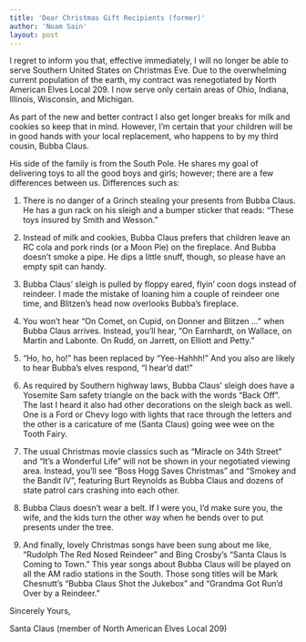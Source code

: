 ```yaml
---
title: 'Dear Christmas Gift Recipients (former)'
author: 'Noam Sain'
layout: post
---
```


I regret to inform you that, effective immediately, I will no longer be able to serve Southern United States on Christmas Eve. Due to the overwhelming current population of the earth, my contract was renegotiated by North American Elves Local 209. I now serve only certain areas of Ohio, Indiana, Illinois, Wisconsin, and Michigan.

As part of the new and better contract I also get longer breaks for milk and cookies so keep that in mind. However, I’m certain that your children will be in good hands with your local replacement, who happens to by my third cousin, Bubba Claus.

His side of the family is from the South Pole. He shares my goal of delivering toys to all the good boys and girls; however; there are a few differences between us. Differences such as:

1. There is no danger of a Grinch stealing your presents from Bubba Claus. He has a gun rack on his sleigh and a bumper sticker that reads: “These toys insured by Smith and Wesson.”

2. Instead of milk and cookies, Bubba Claus prefers that children leave an RC cola and pork rinds (or a Moon Pie) on the fireplace. And Bubba doesn’t smoke a pipe. He dips a little snuff, though, so please have an empty spit can handy.

3. Bubba Claus’ sleigh is pulled by floppy eared, flyin’ coon dogs instead of reindeer. I made the mistake of loaning him a couple of reindeer one time, and Blitzen’s head now overlooks Bubba’s fireplace.

4. You won’t hear “On Comet, on Cupid, on Donner and Blitzen …” when Bubba Claus arrives. Instead, you’ll hear, “On Earnhardt, on Wallace, on Martin and Labonte. On Rudd, on Jarrett, on Elliott and Petty.”

5. “Ho, ho, ho!” has been replaced by “Yee-Hahhh!” And you also are likely to hear Bubba’s elves respond, “I hear’d dat!”

6. As required by Southern highway laws, Bubba Claus’ sleigh does have a Yosemite Sam safety triangle on the back with the words “Back Off”. The last I heard it also had other decorations on the sleigh back as well. One is a Ford or Chevy logo with lights that race through the letters and the other is a caricature of me (Santa Claus) going wee wee on the Tooth Fairy.

7. The usual Christmas movie classics such as “Miracle on 34th Street” and “It’s a Wonderful Life” will not be shown in your negotiated viewing area. Instead, you’ll see “Boss Hogg Saves Christmas” and “Smokey and the Bandit IV”, featuring Burt Reynolds as Bubba Claus and dozens of state patrol cars crashing into each other.

8. Bubba Claus doesn’t wear a belt. If I were you, I’d make sure you, the wife, and the kids turn the other way when he bends over to put presents under the tree.

9. And finally, lovely Christmas songs have been sung about me like, “Rudolph The Red Nosed Reindeer” and Bing Crosby’s “Santa Claus Is Coming to Town.” This year songs about Bubba Claus will be played on all the AM radio stations in the South. Those song titles will be Mark Chesnutt’s “Bubba Claus Shot the Jukebox” and “Grandma Got Run’d Over by a Reindeer.”

Sincerely Yours,

Santa Claus (member of North American Elves Local 209)
